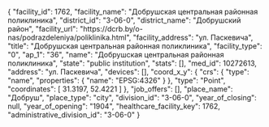 {
    "facility_id": 1762,
    "facility_name": "Добрушская центральная районная поликлиника",
    "district_id": "3-06-0",
    "district_name": "Добрушский район",
    "facility_url": "https:\/\/dcrb.by\/o-nas\/podrazdeleniya\/poliklinika.html",
    "facility_address": "ул. Паскевича",
    "title": "Добрушская центральная районная поликлиника",
    "facility_type": "0",
    "ap_1": "36",
    "name": "Добрушская центральная районная поликлиника",
    "state": "public institution",
    "stats": [],
    "med_id": 10272613,
    "address": "ул. Паскевича",
    "devices": [],
    "coord_x_y": {
        "crs": {
            "type": "name",
            "properties": {
                "name": "EPSG:4326"
            }
        },
        "type": "Point",
        "coordinates": [
            31.3197,
            52.4221
        ]
    },
    "job_offers": [],
    "place_name": "Добруш",
    "place_type": "city",
    "division_id": "3-06-0",
    "year_of_closing": null,
    "year_of_opening": "1904",
    "healthcare_facility_key": 1762,
    "administrative_division_id": "3-06-0"
}